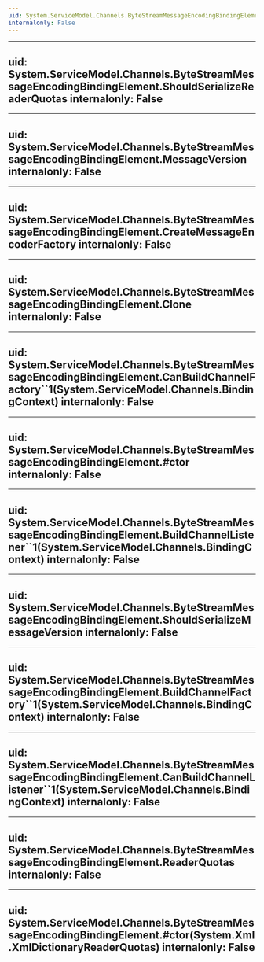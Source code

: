 ```yaml
---
uid: System.ServiceModel.Channels.ByteStreamMessageEncodingBindingElement
internalonly: False
---
```


---
uid: System.ServiceModel.Channels.ByteStreamMessageEncodingBindingElement.ShouldSerializeReaderQuotas
internalonly: False
---

---
uid: System.ServiceModel.Channels.ByteStreamMessageEncodingBindingElement.MessageVersion
internalonly: False
---

---
uid: System.ServiceModel.Channels.ByteStreamMessageEncodingBindingElement.CreateMessageEncoderFactory
internalonly: False
---

---
uid: System.ServiceModel.Channels.ByteStreamMessageEncodingBindingElement.Clone
internalonly: False
---

---
uid: System.ServiceModel.Channels.ByteStreamMessageEncodingBindingElement.CanBuildChannelFactory``1(System.ServiceModel.Channels.BindingContext)
internalonly: False
---

---
uid: System.ServiceModel.Channels.ByteStreamMessageEncodingBindingElement.#ctor
internalonly: False
---

---
uid: System.ServiceModel.Channels.ByteStreamMessageEncodingBindingElement.BuildChannelListener``1(System.ServiceModel.Channels.BindingContext)
internalonly: False
---

---
uid: System.ServiceModel.Channels.ByteStreamMessageEncodingBindingElement.ShouldSerializeMessageVersion
internalonly: False
---

---
uid: System.ServiceModel.Channels.ByteStreamMessageEncodingBindingElement.BuildChannelFactory``1(System.ServiceModel.Channels.BindingContext)
internalonly: False
---

---
uid: System.ServiceModel.Channels.ByteStreamMessageEncodingBindingElement.CanBuildChannelListener``1(System.ServiceModel.Channels.BindingContext)
internalonly: False
---

---
uid: System.ServiceModel.Channels.ByteStreamMessageEncodingBindingElement.ReaderQuotas
internalonly: False
---

---
uid: System.ServiceModel.Channels.ByteStreamMessageEncodingBindingElement.#ctor(System.Xml.XmlDictionaryReaderQuotas)
internalonly: False
---
